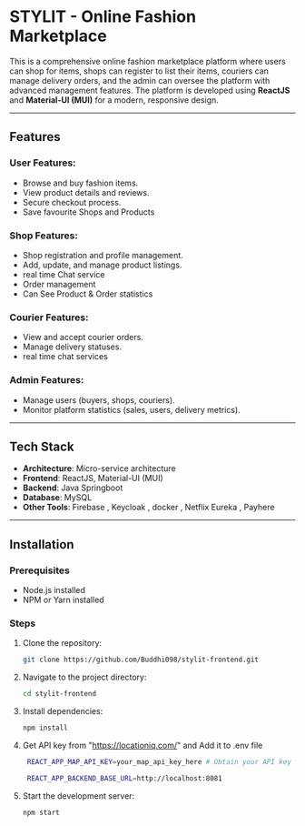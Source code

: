 
# STYLIT - Online Fashion Marketplace

This is a comprehensive online fashion marketplace platform where users can shop for items, shops can register to list their items, couriers can manage delivery orders, and the admin can oversee the platform with advanced management features. The platform is developed using **ReactJS** and **Material-UI (MUI)** for a modern, responsive design.

---

## Features

### User Features:
- Browse and buy fashion items.
- View product details and reviews.
- Secure checkout process.
- Save favourite Shops and Products

### Shop Features:
- Shop registration and profile management.
- Add, update, and manage product listings.
- real time Chat service
- Order management
- Can See Product & Order statistics

### Courier Features:
- View and accept courier orders.
- Manage delivery statuses.
- real time chat services

### Admin Features:
- Manage users (buyers, shops, couriers).
- Monitor platform statistics (sales, users, delivery metrics).

---

## Tech Stack
- **Architecture**: Micro-service architecture
- **Frontend**: ReactJS, Material-UI (MUI)
- **Backend**: Java Springboot
- **Database**: MySQL
- **Other Tools**: Firebase , Keycloak , docker , Netflix Eureka , Payhere

---

## Installation

### Prerequisites
- Node.js installed
- NPM or Yarn installed

### Steps
1. Clone the repository:
   ```bash
   git clone https://github.com/Buddhi098/stylit-frontend.git
2. Navigate to the project directory:
   ```bash
   cd stylit-frontend
3. Install dependencies:
   ```bash
   npm install
4. Get API key from "https://locationiq.com/" and Add it to .env file
   ```bash
    REACT_APP_MAP_API_KEY=your_map_api_key_here # Obtain your API key from https://locationiq.com/

    REACT_APP_BACKEND_BASE_URL=http://localhost:8081

4. Start the development server:
   ```bash
   npm start
